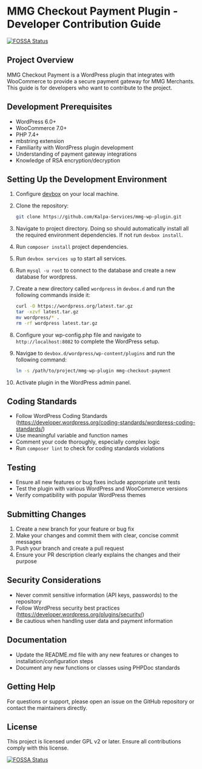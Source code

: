 # MMG Checkout Payment Plugin - Developer Contribution Guide

[![FOSSA Status](https://app.fossa.com/api/projects/git%2Bgithub.com%2FKalpa-Services%2Fmmg-wp-plugin.svg?type=shield&issueType=security)](https://app.fossa.com/projects/git%2Bgithub.com%2FKalpa-Services%2Fmmg-wp-plugin?ref=badge_shield&issueType=security)

## Project Overview

MMG Checkout Payment is a WordPress plugin that integrates with WooCommerce to provide a secure payment gateway for MMG Merchants. This guide is for developers who want to contribute to the project.

## Development Prerequisites

- WordPress 6.0+
- WooCommerce 7.0+
- PHP 7.4+
- mbstring extension
- Familiarity with WordPress plugin development
- Understanding of payment gateway integrations
- Knowledge of RSA encryption/decryption

## Setting Up the Development Environment

1. Configure [devbox](https://www.jetify.com/devbox/docs/quickstart/) on your local machine.

1. Clone the repository:
   ```sh
   git clone https://github.com/Kalpa-Services/mmg-wp-plugin.git
   ```
1. Navigate to project directory. Doing so should automatically install all the required environment dependencies. If not run `devbox install`.
2. Run `composer install` project dependencies.
1. Run `devbox services up` to start all services.
1. Run `mysql -u root` to connect to the database and create a new database for wordpress.
1. Create a new directory called `wordpress` in `devbox.d` and run the following commands inside it:

   ```sh
   curl -O https://wordpress.org/latest.tar.gz
   tar -xzvf latest.tar.gz
   mv wordpress/* .
   rm -rf wordpress latest.tar.gz
   ```

1. Configure your wp-config.php file and navigate to `http://localhost:8082` to complete the WordPress setup.
1. Navigae to `devbox.d/wordpress/wp-content/plugins` and run the following command:

   ```sh
   ln -s /path/to/project/mmg-wp-plugin mmg-checkout-payment
   ```

1. Activate plugin in the WordPress admin panel.

## Coding Standards

- Follow WordPress Coding Standards (https://developer.wordpress.org/coding-standards/wordpress-coding-standards/)
- Use meaningful variable and function names
- Comment your code thoroughly, especially complex logic
- Run `composer lint` to check for coding standards violations

## Testing

- Ensure all new features or bug fixes include appropriate unit tests
- Test the plugin with various WordPress and WooCommerce versions
- Verify compatibility with popular WordPress themes

## Submitting Changes

1. Create a new branch for your feature or bug fix
2. Make your changes and commit them with clear, concise commit messages
3. Push your branch and create a pull request
4. Ensure your PR description clearly explains the changes and their purpose

## Security Considerations

- Never commit sensitive information (API keys, passwords) to the repository
- Follow WordPress security best practices (https://developer.wordpress.org/plugins/security/)
- Be cautious when handling user data and payment information

## Documentation

- Update the README.md file with any new features or changes to installation/configuration steps
- Document any new functions or classes using PHPDoc standards

## Getting Help

For questions or support, please open an issue on the GitHub repository or contact the maintainers directly.

## License

This project is licensed under GPL v2 or later. Ensure all contributions comply with this license.

[![FOSSA Status](https://app.fossa.com/api/projects/git%2Bgithub.com%2FKalpa-Services%2Fmmg-wp-plugin.svg?type=large)](https://app.fossa.com/projects/git%2Bgithub.com%2FKalpa-Services%2Fmmg-wp-plugin?ref=badge_large)
